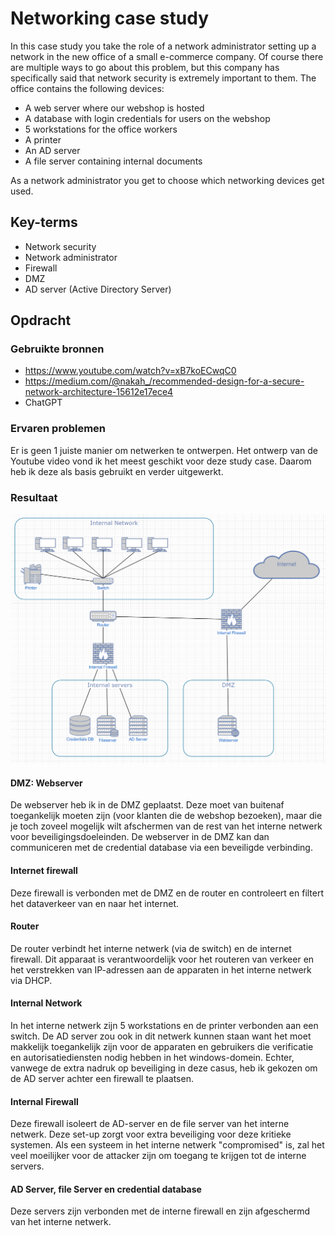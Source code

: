 # Networking case study

In this case study you take the role of a network administrator setting up a network in the new office of a small e-commerce company. Of course there are multiple ways to go about this problem, but this company has specifically said that network security is extremely important to them.
The office contains the following devices:
- A web server where our webshop is hosted
- A database with login credentials for users on the webshop
- 5 workstations for the office workers
- A printer
- An AD server
- A file server containing internal documents

As a network administrator you get to choose which networking devices get used.


## Key-terms
- Network security
- Network administrator
- Firewall
- DMZ
- AD server (Active Directory Server)

## Opdracht
### Gebruikte bronnen
- https://www.youtube.com/watch?v=xB7koECwqC0
- https://medium.com/@nakah_/recommended-design-for-a-secure-network-architecture-15612e17ece4
- ChatGPT

### Ervaren problemen
Er is geen 1 juiste manier om netwerken te ontwerpen. Het ontwerp van de Youtube video vond ik het meest geschikt voor deze study case. Daarom heb ik deze als basis gebruikt en verder uitgewerkt.

### Resultaat

![Image](https://github.com/techgrounds/techgrounds-kaman/blob/main/00_includes/NWT-07_screen02.png)

#### DMZ: Webserver
De webserver heb ik in de DMZ geplaatst.
 Deze moet van buitenaf toegankelijk moeten zijn (voor klanten die de webshop bezoeken), maar die je toch zoveel mogelijk wilt afschermen van de rest van het interne netwerk voor beveiligingsdoeleinden. De webserver in de DMZ kan dan communiceren met de credential database via een beveiligde verbinding.

 #### Internet firewall
 Deze firewall is verbonden met de DMZ en de router en controleert en filtert het dataverkeer van en naar het internet.

 #### Router
  De router verbindt het interne netwerk (via de switch) en de internet firewall. Dit apparaat is verantwoordelijk voor het routeren van verkeer en het verstrekken van IP-adressen aan de apparaten in het interne netwerk via DHCP.

 #### Internal Network
 In het interne netwerk zijn 5 workstations en de printer verbonden aan een switch. 
 De AD server zou ook in dit netwerk kunnen staan want het moet makkelijk toegankelijk zijn voor de apparaten en gebruikers die verificatie en autorisatiediensten nodig hebben in het windows-domein. Echter, vanwege de extra nadruk op beveiliging in deze casus, heb ik gekozen om de AD server achter een firewall te plaatsen.
 
#### Internal Firewall
 Deze firewall isoleert de AD-server en de file server van het interne netwerk. Deze set-up zorgt voor extra beveiliging voor deze kritieke systemen. 
 Als een systeem in het interne netwerk "compromised" is, zal het veel moeilijker voor de attacker zijn om toegang te krijgen tot de interne servers.

 #### AD Server, file Server en credential database
 Deze servers zijn verbonden met de interne firewall en zijn afgeschermd van het interne netwerk.

